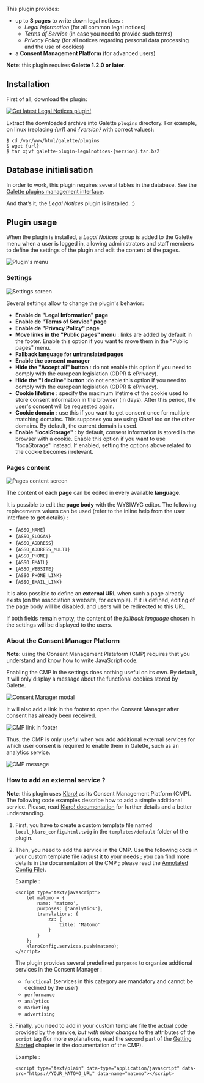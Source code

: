 This plugin provides:

* up to **3 pages** to write down legal notices :
  - *Legal Information* (for all common legal notices)
  - *Terms of Service* (in case you need to provide such terms)
  - *Privacy Policy* (for all notices regarding personal data processing and the use of cookies)
* a **Consent Management Platform** (for advanced users)

**Note**: this plugin requires **Galette 1.2.0 or later**.

## Installation

First of all, download the plugin:

[![Get latest Legal Notices plugin!](https://img.shields.io/badge/1.0.0-LegalNotices-ffb619?style=for-the-badge&logo=php&logoColor=white&label=1.0.0-rc4&color=ffb619
)](https://github.com/gagnieray/plugin-legalnotices/releases/tag/1.0.0-rc4)

Extract the downloaded archive into Galette `plugins` directory. For example, on linux (replacing *{url}* and *{version}* with correct values):

```
$ cd /var/www/html/galette/plugins
$ wget {url}
$ tar xjvf galette-plugin-legalnotices-{version}.tar.bz2
```

## Database initialisation

In order to work, this plugin requires several tables in the database. See the [Galette plugins management interface](https://doc.galette.eu/en/master/plugins/index.html#plugins-managment).

And that’s it; the *Legal Notices* plugin is installed. :)

## Plugin usage

When the plugin is installed, a *Legal Notices* group is added to the Galette menu when a user is logged in, allowing administrators and staff members to define the settings of the plugin and edit the content of the pages.

![Plugin's menu](images/menu.jpg)

### Settings

![Settings screen](images/settings.jpg)

Several settings allow to change the plugin's behavior:

* **Enable de "Legal Information" page**
* **Enable de "Terms of Service" page**
* **Enable de "Privacy Policy" page**
* **Move links in the "Public pages" menu** : links are added by default in the footer. Enable this option if you want to move them in the "Public pages" menu.
* **Fallback language for untranslated pages**
* **Enable the consent manager**
* **Hide the "Accept all" button** : do not enable this option if you need to comply with the european legislation (GDPR & ePrivacy).
* **Hide the "I decline" button** :do not enable this option if you need to comply with the european legislation (GDPR & ePrivacy).
* **Cookie lifetime** : specify the maximum lifetime of the cookie used to store consent information in the browser (in days). After this period, the user's consent will be requested again.
* **Cookie domain** : use this if you want to get consent once for multiple matching domains. This supposes you are using Klaro! too on the other domains. By default, the current domain is used.
* **Enable "localStorage"** : by default, consent information is stored in the browser with a cookie. Enable this option if you want to use "locaStorage" instead. If enabled, setting the options above related to the cookie becomes irrelevant.

### Pages content

![Pages content screen](images/content.jpg)

The content of each **page** can be edited in every available **language**.

It is possible to edit the **page body** with the WYSIWYG editor. The following replacements values can be used (refer to the inline help from the user interface to get details) :

* `{ASSO_NAME}`
* `{ASSO_SLOGAN}`
* `{ASSO_ADDRESS}`
* `{ASSO_ADDRESS_MULTI}`
* `{ASSO_PHONE}`
* `{ASSO_EMAIL}`
* `{ASSO_WEBSITE}`
* `{ASSO_PHONE_LINK}`
* `{ASSO_EMAIL_LINK}`

It is also possible to define an **external URL** when such a page already exists (on the association's website, for example). If it is defined, editing of the page body will be disabled, and users will be redirected to this URL.

If both fields remain empty, the content of the *fallback language* chosen in the settings will be displayed to the users.

### About the Consent Manager Platform

**Note**: using the Consent Management Plateform (CMP) requires that you understand and know how to write JavaScript code.

Enabling the CMP in the settings does nothing useful on its own. By default, it will only display a message about the functional cookies stored by Galette.

![Consent Manager modal](images/cmp-modal.jpg)

It will also add a link in the footer to open the Consent Manager after consent has already been received.

![CMP link in footer](images/cmp-footer.jpg)

Thus, the CMP is only useful when you add additional external services for which user consent is required to enable them in Galette, such as an analytics service.

![CMP message](images/cmp-message.jpg)

### How to add an external service ?

**Note**: this plugin uses [Klaro!](https://github.com/klaro-org/klaro-js) as its Consent Management Platform (CMP). The following code examples describe how to add a simple additional service. Please, read [Klaro! documentation](https://klaro.org/docs/) for further details and a better understanding.

1. First, you have to create a custom template file named `local_klaro_config.html.twig` in the `templates/default` folder of the plugin.

2. Then, you need to add the service in the CMP. Use the following code in your custom template file (adjust it to your needs ; you can find more details in the documentation of the CMP ; please read the [Annotated Config File](https://klaro.org/docs/integration/annotated-configuration)).

   Example :

   ```
   <script type="text/javascript">
       let matomo = {
           name: 'matomo',
           purposes: ['analytics'],
           translations: {
               zz: {
                   title: 'Matomo'
               }
           }
       };
       klaroConfig.services.push(matomo);
   </script>
   ```

   The plugin provides several predefined `purposes` to organize addtional services in the Consent Manager :

   * `functional` (services in this category are mandatory and cannot be declined by the user)
   * `performance`
   * `analytics`
   * `marketing`
   * `advertising`

3. Finally, you need to add in your custom template file the actual code provided by the service, *but with minor changes* to the attributes of the `script` tag (for more explanations, read the second part of the [Getting Started](https://klaro.org/docs/getting-started) chapter in the documentation of the CMP).

   Example :

   ```
   <script type="text/plain" data-type="application/javascript" data-src="https://YOUR_MATOMO_URL" data-name="matomo"></script>
   ```
